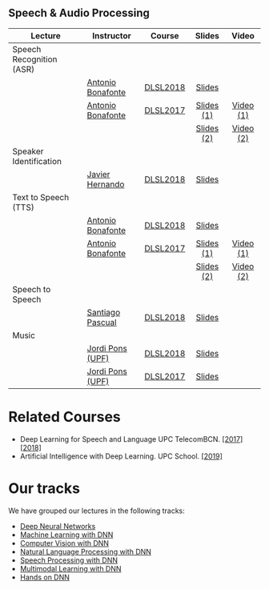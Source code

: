 [MC-web]: http://www.costa-jussa.com/
[AB-web]: https://scholar.google.es/citations?user=C5AUXO4AAAAJ&hl=en
[SP-web]: https://scholar.google.com/citations?user=7cVOyh0AAAAJ&hl=en
[JP-web]: http://www.jordipons.me/
[CS-web]: https://scholar.google.es/citations?user=Nypb-IYAAAAJ&hl=en
[JH-web]: https://scholar.google.com/citations?user=dTPbsfMAAAAJ&hl=en

[DLSL2017]: https://telecombcn-dl.github.io/2017-dlsl/
[DLSL2018]: https://telecombcn-dl.github.io/2018-dlsl/

[AIDL2019]: https://github.com/upcschool-ai/2019-spring/blob/master/README.md


## Speech & Audio Processing

| Lecture          | Instructor                 | Course                 | Slides                    | Video             |
| -------------- |  --------------------------- | ---------------------- | :-----------------------: | :---------------: |
| Speech Recognition (ASR)     | | | | |
|      | [Antonio Bonafonte][AB-web] | [DLSL2018] | [Slides][dlsl2018-D3L1-slides]  |  |
|      | [Antonio Bonafonte][AB-web] | [DLSL2017] | [Slides (1)][dlsl2017-asr1-slides]  | [Video (1)][dlsl2017-asr1-video] |
|      |                                       |  | [Slides (2)][dlsl2017-asr2-slides]  | [Video (2)][dlsl2017-asr2-video] |
| Speaker Identification     | | | | |
|      | [Javier Hernando][JH-web] | [DLSL2018] | [Slides][dlsl2018-D3L2-slides]  |  |
| Text to Speech (TTS)      | | | | |
|      | [Antonio Bonafonte][AB-web] | [DLSL2018] | [Slides][dlsl2018-D4L1-slides]  |  |
|      | [Antonio Bonafonte][AB-web] | [DLSL2017] | [Slides (1)][dlsl2017-wavenet-slides]  | [Video (1)][dlsl2017-wavenet-video] |
|      |  |  | [Slides (2)][dlsl2017-synthesis-slides]  | [Video (2)][dlsl2017-synthesis-video] |
| Speech to Speech      | | | | |
|      | [Santiago Pascual][SP-web] | [DLSL2018] | [Slides][dlsl2018-D4L2-slides]  |  |
| Music     | | | | |
|      | [Jordi Pons (UPF)][JP-web] | [DLSL2018] | [Slides][dlsl2018-D5L2-slides]  |  |
|      | [Jordi Pons (UPF)][JP-web] | [DLSL2017] | [Slides][dlsl2017-music-slides]  |  |

[dlsl2018-D3L1-slides]: https://github.com/telecombcn-dl/2018-dlsl/blob/master/D3L1_SpeechRecognition.pdf
[dlsl2018-D3L2-slides]: https://github.com/telecombcn-dl/2018-dlsl/blob/master/D3L2_SpeakerRecognition.pdf
[dlsl2018-D4L1-slides]: https://github.com/telecombcn-dl/2018-dlsl/blob/master/D4L1_Text2Speech.pdf
[dlsl2018-D4L2-slides]: https://github.com/telecombcn-dl/2018-dlsl/blob/master/D4L2%20Speech2Speech.pdf
[dlsl2018-D5L2-slides]: https://github.com/telecombcn-dl/2018-dlsl/blob/master/D5L2_DeepMusic.pdf

[dlsl2017-asr1-slides]: http://www.slideshare.net/xavigiro/speech-recognition-with-deep-neural-networks-d3l2-deep-learning-for-speech-and-language-upc-2017
[dlsl2017-asr1-video]: https://www.youtube.com/watch?v=jE4SJFBA9Jo
[dlsl2017-asr2-slides]: http://www.slideshare.net/xavigiro/endtoend-speech-recognition-with-recurrent-neural-networks-d3l6-deep-learning-for-speech-and-language-upc-2017
[dlsl2017-asr2-video]: https://www.youtube.com/watch?v=Wb88ykLqcys
[dlsl2017-synthesis-slides]: http://www.slideshare.net/xavigiro/parametric-speech-synthesis-d3l5-deep-learning-for-speech-and-language-upc-2017
[dlsl2017-synthesis-video]: https://www.youtube.com/watch?v=Wr8TMqmp-5Q
[dlsl2017-wavenet-slides]: http://www.slideshare.net/xavigiro/speech-synthesis-wavenet-d4l1-deep-learning-for-speech-and-language-upc-2017
[dlsl2017-wavenet-video]: https://www.youtube.com/watch?v=enWBo9B6pXw

[dlsl2017-music-slides]: https://github.com/telecombcn-dl/2017-dlsl/raw/master/DL4Music_Pons.pdf


# Related Courses

* Deep Learning for Speech and Language UPC TelecomBCN. [[2017]][DLSL2017] [[2018]][DLSL2018]
* Artificial Intelligence with Deep Learning. UPC School. [[2019]][AIDL2019]


# Our tracks

We have grouped our lectures in the following tracks:

* [Deep Neural Networks](deep-learning.md)
* [Machine Learning with DNN](machine-learning.md)
* [Computer Vision with DNN](computer-vision.md)
* [Natural Language Processing with DNN](nlp.md)
* [Speech Processing with DNN](speech.md)
* [Multimodal Learning with DNN](multimodal.md)
* [Hands on DNN](hands-on.md)

